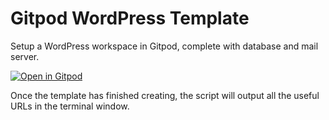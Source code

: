 # Gitpod WordPress Template

Setup a WordPress workspace in Gitpod, complete with database and mail server.

[![Open in Gitpod](https://gitpod.io/button/open-in-gitpod.svg)](https://gitpod.io/#https://github.com/soup-bowl/gitpod-wordpress-template)

Once the template has finished creating, the script will output all the useful URLs in the terminal window.
